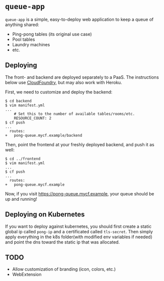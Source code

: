 # `queue-app`

`queue-app` is a simple, easy-to-deploy web application to keep a queue of anything shared:

* Ping-pong tables (its original use case)
* Pool tables
* Laundry machines
* etc.

## Deploying

The front- and backend are deployed separately to a PaaS. The instructions below use [CloudFoundry](https://www.cloudfoundry.org/), but may also work with Heroku.

First, we need to customize and deploy the backend:

```console
$ cd backend
$ vim manifest.yml
...
    # Set this to the number of available tables/rooms/etc.
    RESOURCE_COUNT: 2
$ cf push
...
  routes:
+   pong-queue.mycf.example/backend
```

Then, point the frontend at your freshly deployed backend, and push it as well:

```console
$ cd ../frontend
$ vim manifest.yml
...
$ cf push
...
  routes:
+   pong-queue.mycf.example
```

Now, if you visit https://pong-queue.mycf.example, your queue should be up and running!

## Deploying on Kubernetes

If you want to deploy against kubernetes, you should first create a static global ip called `pong-ip` and a certificated called `tls-secret`. Then simply apply everything in the k8s folder(with modified env variables if needed) and point the dns toward the static ip that was allocated. 

## TODO
* Allow customization of branding (icon, colors, etc.)
* WebExtension
